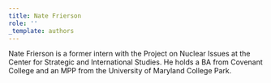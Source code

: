 ```yaml
---
title: Nate Frierson
role: ''
_template: authors
---
```


Nate Frierson is a former intern with the Project on Nuclear Issues at the Center for Strategic and International Studies. He holds a BA from Covenant College and an MPP from the University of Maryland College Park.
